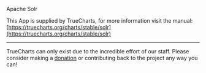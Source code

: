 Apache Solr

This App is supplied by TrueCharts, for more information visit the manual: [https://truecharts.org/charts/stable/solr](https://truecharts.org/charts/stable/solr)

---

TrueCharts can only exist due to the incredible effort of our staff.
Please consider making a [donation](https://truecharts.org/sponsor) or contributing back to the project any way you can!
